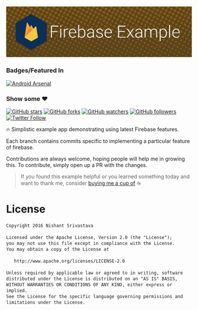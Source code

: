 ![Image](/img/github_banner.png)

### Badges/Featured In
[![Android Arsenal](https://img.shields.io/badge/Android%20Arsenal-Firebase%20Example-brightgreen.svg?style=flat)](https://android-arsenal.com/details/3/4957#)

### Show some :heart:
[![GitHub stars](https://img.shields.io/github/stars/nisrulz/FirebaseExample.svg?style=social&label=Star)](https://github.com/nisrulz/FirebaseExample) [![GitHub forks](https://img.shields.io/github/forks/nisrulz/FirebaseExample.svg?style=social&label=Fork)](https://github.com/nisrulz/FirebaseExample/fork) [![GitHub watchers](https://img.shields.io/github/watchers/nisrulz/FirebaseExample.svg?style=social&label=Watch)](https://github.com/nisrulz/FirebaseExample) [![GitHub followers](https://img.shields.io/github/followers/nisrulz.svg?style=social&label=Follow)](https://github.com/nisrulz/FirebaseExample)  
[![Twitter Follow](https://img.shields.io/twitter/follow/nisrulz.svg?style=social)](https://twitter.com/nisrulz) 

:fire: Simplistic example app demonstrating using latest Firebase features.

Each branch contains commits specific to implementing a particular feature of firebase.

Contributions are always welcome, hoping people will help me in growing this. To contribute, simply open up a PR with the changes.


> If you found this example helpful or you learned something today and want to thank me, consider [buying me a cup of](https://www.paypal.me/nisrulz) :coffee:

License
=======

    Copyright 2016 Nishant Srivastava

    Licensed under the Apache License, Version 2.0 (the "License");
    you may not use this file except in compliance with the License.
    You may obtain a copy of the License at

       http://www.apache.org/licenses/LICENSE-2.0

    Unless required by applicable law or agreed to in writing, software
    distributed under the License is distributed on an "AS IS" BASIS,
    WITHOUT WARRANTIES OR CONDITIONS OF ANY KIND, either express or implied.
    See the License for the specific language governing permissions and
    limitations under the License.

